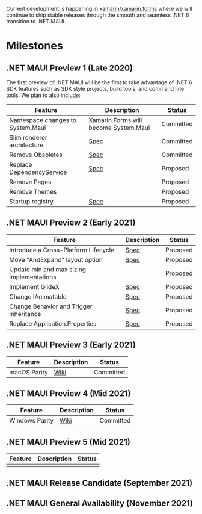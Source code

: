 Current development is happening in [xamarin/xamarin.forms](https://github.com/xamarin/xamarin.forms) where we will continue to ship stable releases through the smooth and seamless .NET 6 transition to .NET MAUI.

# Milestones

## **.NET MAUI Preview 1 (Late 2020)**

The first preview of .NET MAUI will be the first to take advantage of .NET 6 SDK features such as SDK style projects, build tools, and command line tools. We plan to also include:

| **Feature**                            | **Description**                                              | **Status** |
| -------------------------------------- | ------------------------------------------------------------ | ---------- |
| Namespace changes to System.Maui | Xamarin.Forms will become System.Maui | Committed |
| Slim renderer architecture | [Spec](https://github.com/dotnet/maui/issues/28) | Committed |
| Remove Obsoletes | [Spec](https://github.com/dotnet/maui/issues/21) | Committed |
| Replace DependencyService | [Spec](https://github.com/dotnet/maui/issues/24) | Proposed |
| Remove Pages |  | Proposed |
| Remove Themes |  | Proposed |
| Startup registry | [Spec](https://github.com/dotnet/maui/issues/26) | Proposed |

## **.NET MAUI Preview 2 (Early 2021)**

| **Feature**                            | **Description**                                              | **Status** |
| -------------------------------------- | ------------------------------------------------------------ | ---------- |
| Introduce a Cross-Platform Lifecycle | [Spec](https://github.com/dotnet/maui/issues/30) | Proposed |
| Move "AndExpand" layout option | [Spec](https://github.com/dotnet/maui/issues/29) | Proposed |
| Update min and max sizing implementations | | Proposed |
| Implement GlideX | [Spec](TBD) | Proposed |
| Change IAnimatable | [Spec](https://github.com/dotnet/maui/issues/17) | Proposed |
| Change Behavior and Trigger inheritance | [Spec](https://github.com/xamarin/maui/issues/76) | Proposed |
| Replace Application.Properties | [Spec](https://github.com/dotnet/maui/issues/22) | Proposed |

## **.NET MAUI Preview 3 (Early 2021)**

| **Feature**                            | **Description**                                              | **Status** |
| -------------------------------------- | ------------------------------------------------------------ | ---------- |
| macOS Parity | [Wiki](https://github.com/dotnet/maui/wiki/Status) | Committed |

## **.NET MAUI Preview 4 (Mid 2021)**

| **Feature**                            | **Description**                                              | **Status** |
| -------------------------------------- | ------------------------------------------------------------ | ---------- |
| Windows Parity | [Wiki](https://github.com/dotnet/maui/wiki/Status) | Committed|

## **.NET MAUI Preview 5 (Mid 2021)**

| **Feature**                            | **Description**                                              | **Status** |
| -------------------------------------- | ------------------------------------------------------------ | ---------- |
|  |  | |

## **.NET MAUI Release Candidate (September 2021)**

## **.NET MAUI General Availability (November 2021)**

